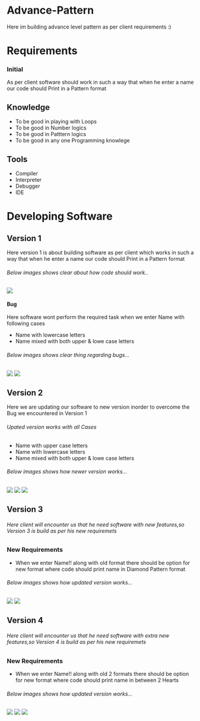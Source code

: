# Advance-Pattern 
Here im building advance level pattern as per client requirements :)
# Requirements
### Initial
As per client software should work in such a way that when he enter a name our code should Print in a Pattern format 

## Knowledge
* To be good in playing with Loops
* To be good in Number logics
* To be good in Patttern logics
* To be good in any one Programming knowlege
## Tools
* Compiler 
* Interpreter
* Debugger
* IDE
# Developing Software
## Version 1
Here version 1 is about building software as per client which works in such a way that when he enter a name our code should Print in a Pattern format 
###### Below images shows clear about how code should work..
<img src="https://github.com/Rakesh0110/Advance-Pattern/blob/master/Version%201%20Output%20.jpg">

#### Bug 
Here software wont perform the required task when we enter Name with following cases 
* Name with lowercase letters
* Name mixed with both upper & lowe case letters
###### Below images shows clear thing regarding bugs...
<img src="https://github.com/Rakesh0110/Advance-Pattern/blob/master/Version%201%20bug%201%20output.jpg">
<img src="https://github.com/Rakesh0110/Advance-Pattern/blob/master/Version%201%20Bug%202%20output.jpg">

## Version 2
Here we are updating our software to new version inorder to overcome the Bug we encountered in Version 1
###### Upated version works with all Cases
* Name with upper case letters
* Name with lowercase letters
* Name mixed with both upper & lowe case letters
###### Below images shows how newer version works...
<img src="https://github.com/Rakesh0110/Advance-Pattern/blob/master/Version%202%20output%20.jpg">
<img src="https://github.com/Rakesh0110/Advance-Pattern/blob/master/Version%202%20output%202.jpg">
<img src="https://github.com/Rakesh0110/Advance-Pattern/blob/master/Version%202%20output%203.jpg">


## Version 3
###### Here client will encounter us that he need software with new features,so Version 3 is build as per his new requiremets
### New Requirements
* When we enter Name!! along with old format there should be option for new format where code should print name in Diamond Pattern format
###### Below images shows how updated version works...
<img src="https://github.com/Rakesh0110/Advance-Pattern/blob/master/Version%203%20output%201.jpg">
<img src="https://github.com/Rakesh0110/Advance-Pattern/blob/master/Version%203%20output%202.jpg">


## Version 4
###### Here client will encounter us that he need software with extra new features,so Version 4 is build as per his new requiremets
### New Requirements
* When we enter Name!! along with old 2 formats there should be option for new format where code should print name in between 2 Hearts
###### Below images shows how updated version works...
<img src="https://github.com/Rakesh0110/Advance-Pattern/blob/master/Version%204%20output%201.jpg">
<img src="https://github.com/Rakesh0110/Advance-Pattern/blob/master/Version%204%20output%202.jpg">
<img src="https://github.com/Rakesh0110/Advance-Pattern/blob/master/Version%204%20output%203.jpg">

